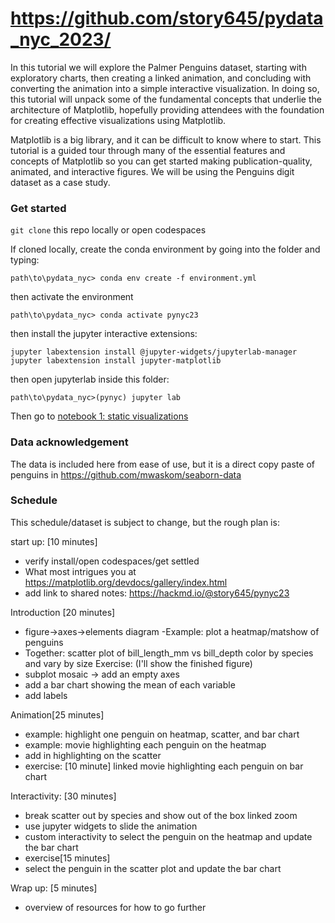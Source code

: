 # https://github.com/story645/pydata_nyc_2023/

In this tutorial we will explore the Palmer Penguins dataset, starting with exploratory charts, then creating a linked animation, and concluding with converting the animation into a simple interactive visualization. In doing so, this tutorial will unpack some of the fundamental concepts that underlie the architecture of Matplotlib, hopefully providing attendees with the foundation for creating effective visualizations using Matplotlib.

Matplotlib is a big library, and it can be difficult to know where to start. This tutorial is a guided tour through many of the essential features and concepts of Matplotlib so you can get started making publication-quality, animated, and interactive figures. We will be using the Penguins digit dataset as a case study.

### Get started

`git clone` this repo locally or open codespaces
  
If cloned locally, create the conda environment by going into the folder and typing:
```
path\to\pydata_nyc> conda env create -f environment.yml
```
then activate the environment
```
path\to\pydata_nyc> conda activate pynyc23
```
then install the jupyter interactive extensions:

```
jupyter labextension install @jupyter-widgets/jupyterlab-manager
jupyter labextension install jupyter-matplotlib
```
then open jupyterlab inside this folder:

```
path\to\pydata_nyc>(pynyc) jupyter lab
```

Then go to [notebook 1: static visualizations]()

### Data acknowledgement 
The data is included here from ease of use, but it is a direct copy paste of penguins in https://github.com/mwaskom/seaborn-data

### Schedule
This schedule/dataset is subject to change, but the rough plan is:

start up: [10 minutes]
- verify install/open codespaces/get settled
- What most intrigues you at https://matplotlib.org/devdocs/gallery/index.html
 - add link to shared notes: https://hackmd.io/@story645/pynyc23 

Introduction [20 minutes]
- figure→axes→elements diagram
-Example: plot a heatmap/matshow of penguins
- Together: scatter plot of bill_length_mm vs bill_depth color by species and vary by size
Exercise: (I'll show the finished figure)
- subplot mosaic -> add an empty axes
- add a bar chart showing the mean of each variable
- add labels

Animation[25 minutes]
- example: highlight one penguin on heatmap, scatter, and bar chart
- example: movie highlighting each penguin on the heatmap
- add in highlighting on the scatter
- exercise: [10 minute]
linked movie highlighting each penguin on bar chart

Interactivity: [30 minutes]
- break scatter out by species and show out of the box linked zoom
- use jupyter widgets to slide the animation
- custom interactivity to select the penguin on the heatmap and update the bar chart
- exercise[15 minutes]
- select the penguin in the scatter plot and update the bar chart

Wrap up: [5 minutes]
- overview of resources for how to go further
